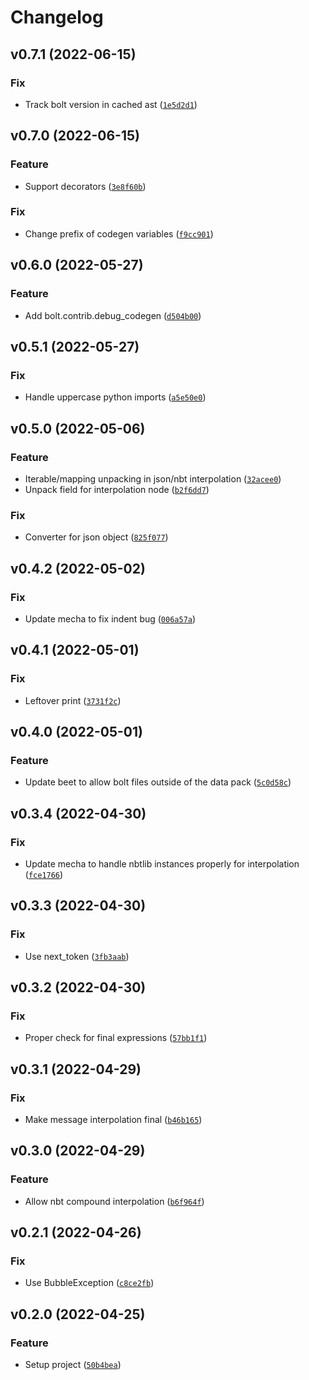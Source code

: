 # Changelog

<!--next-version-placeholder-->

## v0.7.1 (2022-06-15)
### Fix
* Track bolt version in cached ast ([`1e5d2d1`](https://github.com/mcbeet/bolt/commit/1e5d2d119872397dadac006c18b2c3909ccf6496))

## v0.7.0 (2022-06-15)
### Feature
* Support decorators ([`3e8f60b`](https://github.com/mcbeet/bolt/commit/3e8f60bf9b7e9c74b631bdf689f4370f76f37766))

### Fix
* Change prefix of codegen variables ([`f9cc901`](https://github.com/mcbeet/bolt/commit/f9cc9013ba1dd1333a2b5a199c29c84d054e15be))

## v0.6.0 (2022-05-27)
### Feature
* Add bolt.contrib.debug_codegen ([`d504b00`](https://github.com/mcbeet/bolt/commit/d504b00867bf22770708e6eeb6190ed790f0a483))

## v0.5.1 (2022-05-27)
### Fix
* Handle uppercase python imports ([`a5e50e0`](https://github.com/mcbeet/bolt/commit/a5e50e0173b47310db43b6915d31b707b7218c3a))

## v0.5.0 (2022-05-06)
### Feature
* Iterable/mapping unpacking in json/nbt interpolation ([`32acee0`](https://github.com/mcbeet/bolt/commit/32acee0e8bbf2c831fa48c30595b63ed61f1de40))
* Unpack field for interpolation node ([`b2f6dd7`](https://github.com/mcbeet/bolt/commit/b2f6dd7017afe5c7ebc4c530f152b666c7557ba1))

### Fix
* Converter for json object ([`825f077`](https://github.com/mcbeet/bolt/commit/825f077e14bafdf719f4f488347714b5761886ac))

## v0.4.2 (2022-05-02)
### Fix
* Update mecha to fix indent bug ([`006a57a`](https://github.com/mcbeet/bolt/commit/006a57a4ff0f0e99af106e235440c5c7b06f1f71))

## v0.4.1 (2022-05-01)
### Fix
* Leftover print ([`3731f2c`](https://github.com/mcbeet/bolt/commit/3731f2c071942d0e131f42432bbd165bdf4e602e))

## v0.4.0 (2022-05-01)
### Feature
* Update beet to allow bolt files outside of the data pack ([`5c0d58c`](https://github.com/mcbeet/bolt/commit/5c0d58c181a053c2c0090d9af8b6eb96b6bc54f8))

## v0.3.4 (2022-04-30)
### Fix
* Update mecha to handle nbtlib instances properly for interpolation ([`fce1766`](https://github.com/mcbeet/bolt/commit/fce1766807e588d5a7c75b7e4e407926c0bc164d))

## v0.3.3 (2022-04-30)
### Fix
* Use next_token ([`3fb3aab`](https://github.com/mcbeet/bolt/commit/3fb3aabae017862b89d29c2124d523f2fd0c0e3a))

## v0.3.2 (2022-04-30)
### Fix
* Proper check for final expressions ([`57bb1f1`](https://github.com/mcbeet/bolt/commit/57bb1f18b09bc7b9ab04079651668341262a462b))

## v0.3.1 (2022-04-29)
### Fix
* Make message interpolation final ([`b46b165`](https://github.com/mcbeet/bolt/commit/b46b1652ee78a3224911a7a57173c9f3f236244e))

## v0.3.0 (2022-04-29)
### Feature
* Allow nbt compound interpolation ([`b6f964f`](https://github.com/mcbeet/bolt/commit/b6f964fc16805bedc1d3be94a7d042acf4112551))

## v0.2.1 (2022-04-26)
### Fix
* Use BubbleException ([`c8ce2fb`](https://github.com/mcbeet/bolt/commit/c8ce2fb478fa35aff0cf768cdb320302cf123378))

## v0.2.0 (2022-04-25)
### Feature
* Setup project ([`50b4bea`](https://github.com/mcbeet/bolt/commit/50b4beaf0faad49fad9785423378002d2bdd482a))
